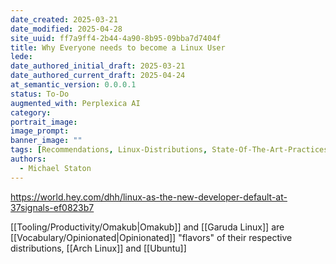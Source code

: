 ```yaml
---
date_created: 2025-03-21
date_modified: 2025-04-28
site_uuid: ff7a9ff4-2b44-4a90-8b95-09bba7d7404f
title: Why Everyone needs to become a Linux User
lede: 
date_authored_initial_draft: 2025-03-21
date_authored_current_draft: 2025-04-24
at_semantic_version: 0.0.0.1
status: To-Do
augmented_with: Perplexica AI
category: 
portrait_image: 
image_prompt: 
banner_image: ""
tags: [Recommendations, Linux-Distributions, State-Of-The-Art-Practices]
authors:
  - Michael Staton
---
```


https://world.hey.com/dhh/linux-as-the-new-developer-default-at-37signals-ef0823b7

[[Tooling/Productivity/Omakub|Omakub]] and [[Garuda Linux]] are [[Vocabulary/Opinionated|Opinionated]] "flavors" of their respective distributions, [[Arch Linux]] and [[Ubuntu]]
